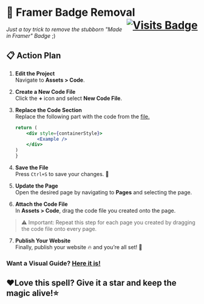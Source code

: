 # :rocket: Framer Badge Removal <span style="float: right;">[![Visits Badge](https://badges.pufler.dev/visits/Adish08/FramerBadgeRemoval)](https://github.com/Adish08/FramerBadgeRemoval)</span>
 *Just a toy trick to remove the stubborn "Made in Framer" Badge* ;)

## :clipboard: Action Plan

1. **Edit the Project**  
   Navigate to **Assets > Code**.

2. **Create a New Code File**  
   Click the **+** icon and select **New Code File**.

3. **Replace the Code Section**  
   Replace the following part with the code from the  [file.](https://github.com/Adish08/FramerBadgeRemoval/blob/main/Framer_Badge.tsx)

   ```jsx
   return (
       <div style={containerStyle}>
           <Example />
       </div>
   )
   }
   ```

4. **Save the File**  
   Press `Ctrl+S` to save your changes. :floppy_disk:

5. **Update the Page**  
   Open the desired page by navigating to **Pages** and selecting the page.

6. **Attach the Code File**  
   In **Assets > Code**, drag the code file you created onto the page.

> :warning: Important: Repeat this step for each page you created by dragging the code file onto every page.

7. **Publish Your Website**  
   Finally, publish your website :fire: and you’re all set! :tada:

### Want a Visual Guide? [Here it is!](https://youtu.be/qGHP7h5_z2M)

## :heart:Love this spell? Give it a star and keep the magic alive!:star:
